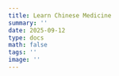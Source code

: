 ```yaml
---
title: Learn Chinese Medicine
summary: ''
date: 2025-09-12
type: docs
math: false
tags: ''
image: ''
---
```



